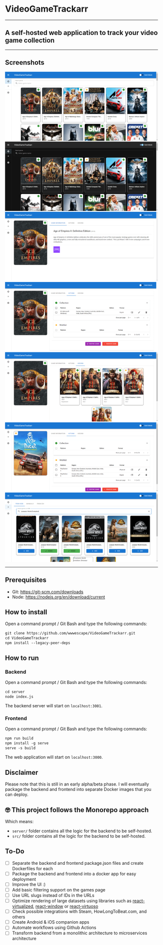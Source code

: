 # VideoGameTrackarr

---

## A self-hosted web application to track your video game collection

---

## Screenshots

![](./screenshots/1.png)
![](./screenshots/2.png)
![](./screenshots/3.png)
![](./screenshots/4.png)
![](./screenshots/5.png)
![](./screenshots/6.png)
![](./screenshots/7.png)

---

## Prerequisites
- Git: https://git-scm.com/downloads
- Node: https://nodejs.org/en/download/current

## How to install
Open a command prompt / Git Bash and type the following commands:
```
git clone https://github.com/wwwescape/VideoGameTrackarr.git
cd VideoGameTrackarr
npm install --legacy-peer-deps
```

## How to run

### Backend
Open a command prompt / Git Bash and type the following commands:
```
cd server
node index.js
```
The backend server will start on `localhost:3001`.

### Frontend
Open a command prompt / Git Bash and type the following commands:
```
npm run build
npm install -g serve
serve -s build
```
The web application will start on `localhost:3000`.

## Disclaimer
Please note that this is still in an early alpha/beta phase. I will eventually package the backend and frontend into separate Docker images that you can deploy.


## 🤓 This project follows the Monorepo approach

Which means:

- `server/` folder contains all the logic for the backend to be self-hosted.
- `src/` folder contains all the logic for the backend to be self-hosted.

## To-Do

- [ ] Separate the backend and frontend package.json files and create Dockerfiles for each
- [ ] Package the backend and frontend into a docker app for easy deployment
- [ ] Improve the UI :)
- [ ] Add basic filtering support on the games page
- [ ] Use URL slugs instead of IDs in the URLs
- [ ] Optimize rendering of large datasets using libraries such as [react-virtualized](https://github.com/bvaughn/react-virtualized), [react-window](https://github.com/bvaughn/react-window) or [react-virtuoso](https://github.com/petyosi/react-virtuoso)
- [ ] Check possible integrations with Steam, HowLongToBeat.com, and others
- [ ] Create Android & iOS companion apps
- [ ] Automate workflows using Github Actions
- [ ] Transform backend from a monolithic architecture to microservices architecture